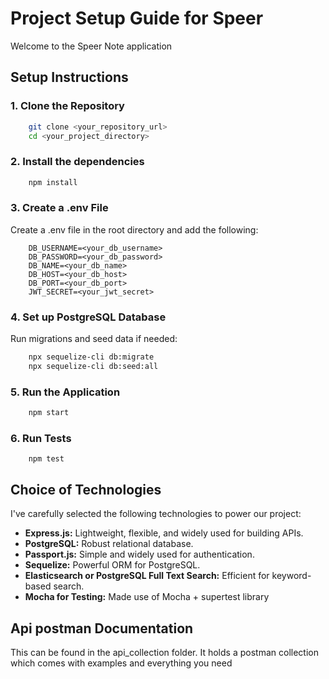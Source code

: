 # Project Setup Guide for Speer

Welcome to the Speer Note application

## Setup Instructions

### 1. Clone the Repository

```bash
    git clone <your_repository_url>
    cd <your_project_directory>
```

### 2. Install the dependencies
```bash
    npm install
```

### 3. Create a .env File
Create a .env file in the root directory and add the following:
```
    DB_USERNAME=<your_db_username>
    DB_PASSWORD=<your_db_password>
    DB_NAME=<your_db_name>
    DB_HOST=<your_db_host>
    DB_PORT=<your_db_port>
    JWT_SECRET=<your_jwt_secret>
```

### 4. Set up PostgreSQL Database
Run migrations and seed data if needed:

```bash
    npx sequelize-cli db:migrate
    npx sequelize-cli db:seed:all
```

### 5. Run the Application
```bash
    npm start
```

### 6. Run Tests
```
    npm test
```


## Choice of Technologies

I've carefully selected the following technologies to power our project:

- **Express.js:** Lightweight, flexible, and widely used for building APIs.
- **PostgreSQL:** Robust relational database.
- **Passport.js:** Simple and widely used for authentication.
- **Sequelize:** Powerful ORM for PostgreSQL.
- **Elasticsearch or PostgreSQL Full Text Search:** Efficient for keyword-based search.
- **Mocha for Testing:** Made use of Mocha + supertest library


## Api postman Documentation
This can be found in the api_collection folder. It holds a postman collection which comes with examples and everything you need
